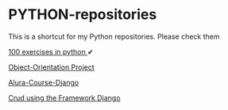 # PYTHON-repositories
 This is a shortcut for my Python repositories. Please check them
 
<a href="https://github.com/ArthurAlesi/PYTHON-100-Exercises">100 exercises in python </a> ✔ <br>

<a href="https://github.com/ArthurAlesi/PYTHON-OO-Project">Object-Orientation Project </a> <br>

<a href="https://github.com/ArthurAlesi/alura-django">Alura-Course-Django</a> <br>

<a href="https://github.com/ArthurAlesi/alura-django">Crud using the Framework Django</a> <br>
